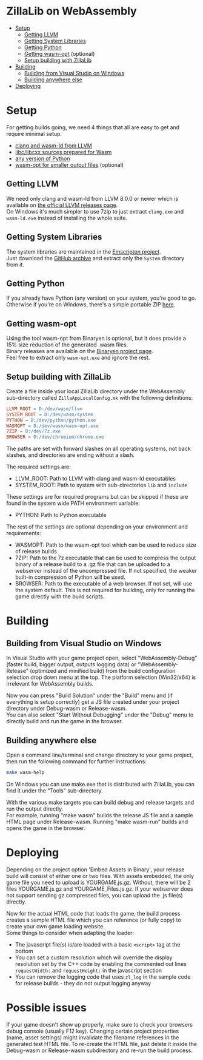 ZillaLib on WebAssembly
=======================

  * [Setup](#setup)
    * [Getting LLVM](#getting-llvm)
    * [Getting System Libraries](#getting-system-libraries)
    * [Getting Python](#getting-python)
    * [Getting wasm-opt](#getting-wasm-opt) (optional)
    * [Setup building with ZillaLib](#setup-building-with-zillalib)
  * [Building](#building)
    * [Building from Visual Studio on Windows](#building-from-visual-studio-on-windows)
    * [Building anywhere else](#building-anywhere-else)
  * [Deploying](#deploying)

# Setup
For getting builds going, we need 4 things that all are easy to get and require minimal setup.
 - [clang and wasm-ld from LLVM](#getting-llvm)
 - [libc/libcxx sources prepared for Wasm](#getting-system-libraries)
 - [any version of Python](#getting-python)
 - [wasm-opt for smaller output files](#getting-wasm-opt) (optional)

## Getting LLVM
We need only clang and wasm-ld from LLVM 8.0.0 or newer which is available on [the official LLVM releases page](https://releases.llvm.org/download.html).  
On Windows it's much simpler to use 7zip to just extract `clang.exe` and `wasm-ld.exe` instead of installing the whole suite.

## Getting System Libraries
The system libraries are maintained in the [Emscripten project](https://github.com/emscripten-core/emscripten/tree/incoming/system).  
Just download the [GitHub archive](https://github.com/emscripten-core/emscripten/archive/incoming.zip) and extract only the `System` directory from it.

## Getting Python
If you already have Python (any version) on your system, you're good to go.  
Otherwise if you're on Windows, there's a simple portable ZIP [here](https://s3.amazonaws.com/mozilla-games/emscripten/packages/python_2.7.5.3_64bit.zip).

## Getting wasm-opt
Using the tool wasm-opt from Binaryen is optional, but it does provide a 15% size reduction of the generated .wasm files.  
Binary releases are available on the [Binaryen project page](https://github.com/WebAssembly/binaryen/releases).  
Feel free to extract only `wasm-opt.exe` and ignore the rest.

## Setup building with ZillaLib
Create a file inside your local ZillaLib directory under the WebAssembly sub-directory called `ZillaAppLocalConfig.mk` with the following definitions:
```mk
LLVM_ROOT = D:/dev/wasm/llvm
SYSTEM_ROOT = D:/dev/wasm/system
PYTHON = D:/dev/python/python.exe
WASMOPT = D:/dev/wasm/wasm-opt.exe
7ZIP = D:/dev/7z.exe
BROWSER = D:/dev/chromium/chrome.exe
```

The paths are set with forward slashes on all operating systems, not back slashes, and directories are ending without a slash.

The required settings are:  
  - LLVM_ROOT: Path to LLVM with clang and wasm-ld executables
  - SYSTEM_ROOT: Path to system with sub-directories `lib` and `include`

These settings are for required programs but can be skipped if these are found in the system wide PATH environment variable:
  - PYTHON: Path to Python executable

The rest of the settings are optional depending on your environment and requirements:
  - WASMOPT: Path to the wasm-opt tool which can be used to reduce size of release builds
  - 7ZIP: Path to the 7z executable that can be used to compress the output binary of a release build to a .gz file that can be uploaded to a webserver instead of the uncompressed file. If not specified, the weaker built-in compression of Python will be used.
  - BROWSER: Path to the executable of a web browser. If not set, will use the system default. This is not required for building, only for running the game directly with the build scripts.

# Building

## Building from Visual Studio on Windows
In Visual Studio with your game project open, select "WebAssembly-Debug" (faster build, bigger output, outputs logging data) or "WebAssembly-Release" (optimized and minified build) from the build configuration selection drop down menu at the top. The platform selection (Win32/x64) is irrelevant for WebAssembly builds.

Now you can press "Build Solution" under the "Build" menu and (if everything is setup correctly) get a JS file created under your project directory under Debug-wasm or Release-wasm.  
You can also select "Start Without Debugging" under the "Debug" menu to directly build and run the game in the browser.

## Building anywhere else
Open a command line/terminal and change directory to your game project, then run the following command for further instructions:
```sh
make wasm-help
```
On Windows you can use make.exe that is distributed with ZillaLib, you can find it under the "Tools" sub-directory.

With the various make targets you can build debug and release targets and run the output directly.  
For example, running "make wasm" builds the release JS file and a sample HTML page under Release-wasm. Running "make wasm-run" builds and opens the game in the browser.

# Deploying
Depending on the project option 'Embed Assets in Binary', your release build will consist of either one or two files.
With assets embedded, the only game file you need to upload is YOURGAME.js.gz. Without, there will be 2 files YOURGAME.js.gz and YOURGAME_Files.js.gz.
If your webserver does not support sending gz compressed files, you can upload the .js file(s) directly.

Now for the actual HTML code that loads the game, the build process creates a sample HTML file which you can reference (or fully copy) to create your own game loading website.  
Some things to consider when adapting the loader:
  - The javascript file(s) is/are loaded with a basic `<script>` tag at the bottom
  - You can set a custom resolution which will override the display resolution set by the C++ code by enabling the commented out lines `requestWidth:` and `requestHeight:` in the javascript section
  - You can remove the logging code that uses `zl_log` in the sample code for release builds - they do not output logging anyway

# Possible issues
If your game doesn't show up properly, make sure to check your browsers debug console (usually F12 key). 
Changing certain project properties (name, asset settings) might invalidate the filename references in the generated test HTML file. 
To re-create the HTML file, just delete it inside the Debug-wasm or Release-wasm subdirectory and re-run the build process.
